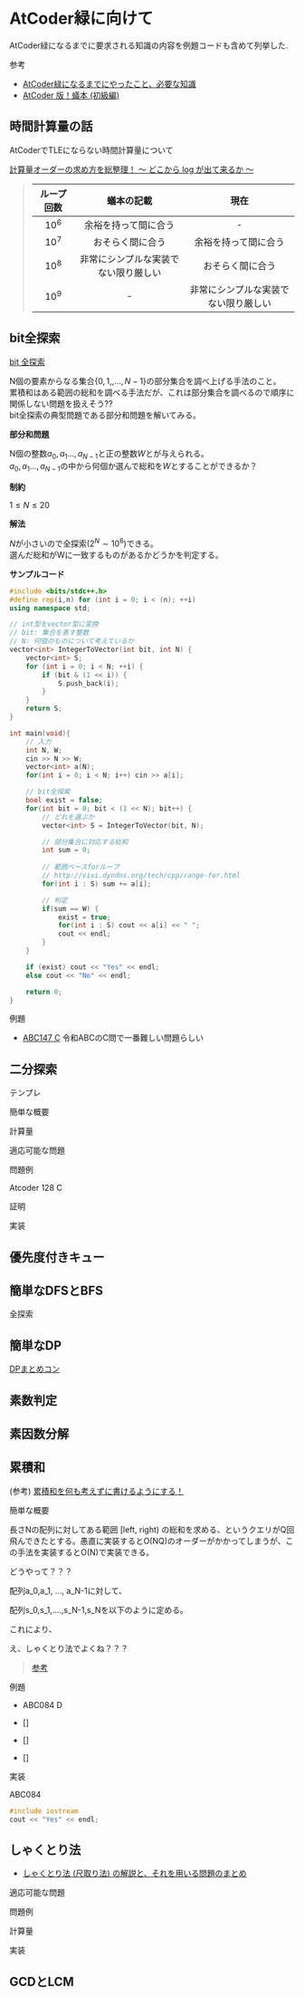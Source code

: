 <script type="text/x-mathjax-config">MathJax.Hub.Config({tex2jax:{inlineMath:[['\$','\$'],['\\(','\\)']],processEscapes:true},CommonHTML: {matchFontHeight:false}});</script>
<script type="text/javascript" async src="https://cdnjs.cloudflare.com/ajax/libs/mathjax/2.7.1/MathJax.js?config=TeX-MML-AM_CHTML"></script>

# AtCoder緑に向けて

AtCoder緑になるまでに要求される知識の内容を例題コードも含めて列挙した.  

参考  
- [AtCoder緑になるまでにやったこと、必要な知識](https://qiita.com/aki-takano/items/3b3e8c4e10920c1a755a)
- [AtCoder 版！蟻本 (初級編)](https://qiita.com/drken/items/e77685614f3c6bf86f44)

## 時間計算量の話

AtCoderでTLEにならない時間計算量について

[計算量オーダーの求め方を総整理！ 〜 どこから log が出て来るか 〜](https://qiita.com/drken/items/872ebc3a2b5caaa4a0d0)

> | ループ回数 |              蟻本の記載              |                 現在                 |
> | :--------: | :----------------------------------: | :----------------------------------: |
> |   $10^6$   |         余裕を持って間に合う         |                  -                   |
> |   $10^7$   |           おそらく間に合う           |         余裕を持って間に合う         |
> |   $10^8$   |   非常にシンプルな実装でない限り厳しい  |           おそらく間に合う           |
> |   $10^9$   |                 -                 | 非常にシンプルな実装でない限り厳しい |

## bit全探索

[bit 全探索](https://drken1215.hatenablog.com/entry/2019/12/14/171657)

N個の要素からなる集合$\{0,1,,...,N-1\}$の部分集合を調べ上げる手法のこと。  
累積和はある範囲の総和を調べる手法だが、これは部分集合を調べるので順序に関係しない問題を扱えそう??  
bit全探索の典型問題である部分和問題を解いてみる。

**部分和問題**

N個の整数$a_0,a_1...,a_{N-1}$と正の整数$W$とが与えられる。  
$a_0,a_1...,a_{N-1}$の中から何個か選んで総和を$W$とすることができるか？

**制約**

$1 \leq N \leq 20$

**解法**

$N$が小さいので全探索$(2^N \sim 10^6)$できる。  
選んだ総和がWに一致するものがあるかどうかを判定する。

**サンプルコード**

```c++
#include <bits/stdc++.h>
#define rep(i,n) for (int i = 0; i < (n); ++i)
using namespace std;

// int型をvector型に変換
// bit: 集合を表す整数
// N: 何個のものについて考えているか
vector<int> IntegerToVector(int bit, int N) {
    vector<int> S;
    for (int i = 0; i < N; ++i) {
        if (bit & (1 << i)) {
            S.push_back(i);
        }
    }
    return S;
}

int main(void){
    // 入力
    int N, W;
    cin >> N >> W;
    vector<int> a(N);
    for(int i = 0; i < N; i++) cin >> a[i];

    // bit全探索
    bool exist = false;
    for(int bit = 0; bit < (1 << N); bit++) {
        // どれを選ぶか
        vector<int> S = IntegerToVector(bit, N);

        // 部分集合に対応する総和
        int sum = 0;
        
        // 範囲ベースforループ
        // http://vivi.dyndns.org/tech/cpp/range-for.html
        for(int i : S) sum += a[i];

        // 判定
        if(sum == W) {
            exist = true;
            for(int i : S) cout << a[i] << " ";
            cout << endl;
        }
    }

    if (exist) cout << "Yes" << endl;
    else cout << "No" << endl;

    return 0;
}
```

例題
- [ABC147 C](https://atcoder.jp/contests/abc147/tasks/abc147_c) 令和ABCのC問で一番難しい問題らしい

## 二分探索

テンプレ

簡単な概要

計算量

適応可能な問題

問題例

Atcoder 128 C



証明

実装

## 優先度付きキュー

## 簡単なDFSとBFS

全探索

## 簡単なDP

[DPまとめコン](https://atcoder.jp/contests/dp)



## 素数判定

## 素因数分解

## 累積和

(参考) [累積和を何も考えずに書けるようにする！](https://qiita.com/drken/items/56a6b68edef8fc605821)

簡単な概要

長さNの配列に対してある範囲 [left, right) の総和を求める、というクエリがQ回飛んできたとする。愚直に実装するとO(NQ)のオーダーがかかってしまうが、この手法を実装するとO(N)で実装できる。



どうやって？？？

配列a_0,a_1, ..., a_N-1に対して、

配列s_0,s_1,....,s_N-1,s_Nを以下のように定める。



これにより、



え、しゃくとり法でよくね？？？

> [参考](https://qiita.com/xryuseix/items/1059101a31107ba330d4)

例題

- ABC084 D[]()

- []

- []

- []

  

実装

ABC084

```c++
#include iostream
cout << "Yes" << endl;
```

## しゃくとり法

- [しゃくとり法 (尺取り法) の解説と、それを用いる問題のまとめ](https://qiita.com/drken/items/ecd1a472d3a0e7db8dce)

適応可能な問題

問題例

計算量

実装

## GCDとLCM